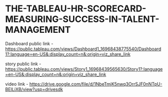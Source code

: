 # THE-TABLEAU-HR-SCORECARD-MEASURING-SUCCESS-IN-TALENT-MANAGEMENT
Dashboard public link - https://public.tableau.com/views/Dashboard1_16968438775540/Dashboard1?:language=en-US&:display_count=n&:origin=viz_share_link


story public link - https://public.tableau.com/views/Story1_16968439565630/Story1?:language=en-US&:display_count=n&:origin=viz_share_link


video link - https://drive.google.com/file/d/1NbeTmjK5nwq3OrrSJF0nNTpU-BEILiXB/view?usp=drivesdk
